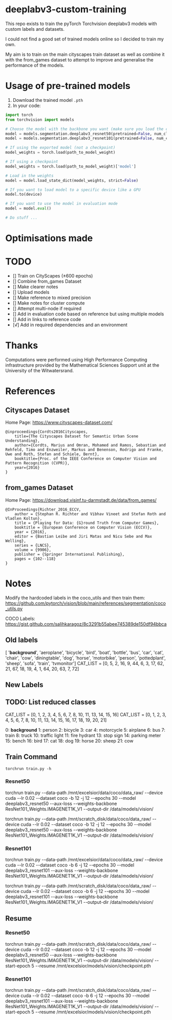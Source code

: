 # deeplabv3-custom-training
This repo exists to train the pyTorch Torchvision deeplabv3 models with custom labels and datasets.

I could not find a good set of trained models online so I decided to train my own.

My aim is to train on the main cityscapes train dataset as well as combine it with the from_games dataset to attempt to improve and generalise the performance of the models.

# Usage of pre-trained models
1. Download the trained model `.pth`
2. In your code:

```python
import torch
from torchvision import models

# Choose the model with the backbone you want (make sure you load the correct weights for the correct backbone)
model = models.segmentation.deeplabv3_resnet50(pretrained=False, num_classes=num_classes)
model = models.segmentation.deeplabv3_resnet101(pretrained=False, num_classes=num_classes)

# If using the exported model (not a checkpoint)
model_weights = torch.load(path_to_model_weight)

# If using a checkpoint
model_weights = torch.load(path_to_model_weight)['model']

# Load in the weights
model = model.load_state_dict(model_weights, strict=False)

# If you want to load model to a specific device like a GPU
model.to(device)

# If you want to use the model in evaluation mode
model = model.eval()

# Do stuff ...
```

# Optimisations made


# TODO
- [] Train on CityScapes (±600 epochs)
- [] Combine from_games Dataset
- [] Make clearer notes
- [] Upload models
- [] Make reference to mixed precision
- [] Make notes for cluster compute
- [] Attempt multi-node if required
- [] Add in evaluation code based on reference but using multiple models
- [] Add in links to reference code
- [√] Add in required dependencies and an environment

# Thanks
Computations were performed using High Performance Computing infrastructure provided by the Mathematical Sciences Support unit at the University of the Witwatersrand.

# References
## Cityscapes Dataset
Home Page: https://www.cityscapes-dataset.com/
```
@inproceedings{Cordts2016Cityscapes,
    title={The Cityscapes Dataset for Semantic Urban Scene Understanding},
    author={Cordts, Marius and Omran, Mohamed and Ramos, Sebastian and Rehfeld, Timo and Enzweiler, Markus and Benenson, Rodrigo and Franke, Uwe and Roth, Stefan and Schiele, Bernt},
    booktitle={Proc. of the IEEE Conference on Computer Vision and Pattern Recognition (CVPR)},
    year={2016}
}
```

## from_games Dataset
Home Page: https://download.visinf.tu-darmstadt.de/data/from_games/

```
@InProceedings{Richter_2016_ECCV,
    author = {Stephan R. Richter and Vibhav Vineet and Stefan Roth and Vladlen Koltun},
    title = {Playing for Data: {G}round Truth from Computer Games},
    booktitle = {European Conference on Computer Vision (ECCV)},
    year = {2016},
    editor = {Bastian Leibe and Jiri Matas and Nicu Sebe and Max Welling},
    series = {LNCS},
    volume = {9906},
    publisher = {Springer International Publishing},
    pages = {102--118}
}
```

# Notes
Modify the hardcoded labels in the coco_utils and then train them: https://github.com/pytorch/vision/blob/main/references/segmentation/coco_utils.py

COCO Labels:
https://gist.github.com/salihkaragoz/8c3291b55abee745389de150df94bbca

## Old labels
[   '__background__', 'aeroplane', 'bicycle', 'bird', 'boat', 'bottle', 'bus',
    'car', 'cat', 'chair', 'cow', 'diningtable', 'dog', 'horse', 'motorbike',
    'person', 'pottedplant', 'sheep', 'sofa', 'train', 'tvmonitor']
CAT_LIST = [0, 5, 2, 16, 9, 44, 6, 3, 17, 62, 21, 67, 18, 19, 4, 1, 64, 20, 63, 7, 72]

## New Labels
## TODO: List reduced classes
CAT_LIST = [0, 1, 2, 3, 4, 5, 6, 7, 8, 10, 11, 13, 14, 15, 16]
CAT_LIST = [0, 1, 2, 3, 4, 5, 6, 7, 8, 10, 11, 13, 14, 15, 16, 17, 18, 19, 20, 21]

0: __background__
1: person
2: bicycle
3: car
4: motorcycle
5: airplane
6: bus
7: train
8: truck
10: traffic light
11: fire hydrant
13: stop sign
14: parking meter
15: bench
16: bird
17: cat
18: dog
19: horse
20: sheep
21: cow

## Train Command
`torchrun train.py -h`

### Resnet50
torchrun train.py --data-path /mnt/excelsior/data/coco/data_raw/ --device cuda --lr 0.02 --dataset coco -b 12 -j 12 --epochs 30 --model deeplabv3_resnet50 --aux-loss --weights-backbone ResNet101_Weights.IMAGENET1K_V1 --output-dir /data/models/vision/

torchrun train.py --data-path /mnt/scratch_disk/data/coco/data_raw/ --device cuda --lr 0.02 --dataset coco -b 12 -j 12 --epochs 30 --model deeplabv3_resnet50 --aux-loss --weights-backbone ResNet101_Weights.IMAGENET1K_V1 --output-dir /data/models/vision/

### Resnet101
torchrun train.py --data-path /mnt/excelsior/data/coco/data_raw/ --device cuda --lr 0.02 --dataset coco -b 6 -j 12 --epochs 30 --model deeplabv3_resnet101 --aux-loss --weights-backbone ResNet101_Weights.IMAGENET1K_V1 --output-dir /data/models/vision/

torchrun train.py --data-path /mnt/scratch_disk/data/coco/data_raw/ --device cuda --lr 0.02 --dataset coco -b 6 -j 12 --epochs 30 --model deeplabv3_resnet101 --aux-loss --weights-backbone ResNet101_Weights.IMAGENET1K_V1 --output-dir /data/models/vision/

## Resume
### Resnet50
torchrun train.py --data-path /mnt/scratch_disk/data/coco/data_raw/ --device cuda --lr 0.02 --dataset coco -b 12 -j 12 --epochs 30 --model deeplabv3_resnet50 --aux-loss --weights-backbone ResNet101_Weights.IMAGENET1K_V1 --output-dir /data/models/vision/ --start-epoch 5 --resume /mnt/excelsior/models/vision/checkpoint.pth

### Resnet101
torchrun train.py --data-path /mnt/scratch_disk/data/coco/data_raw/ --device cuda --lr 0.02 --dataset coco -b 6 -j 12 --epochs 30 --model deeplabv3_resnet101 --aux-loss --weights-backbone ResNet101_Weights.IMAGENET1K_V1 --output-dir /data/models/vision/ --start-epoch 5 --resume /mnt/excelsior/models/vision/checkpoint.pth
